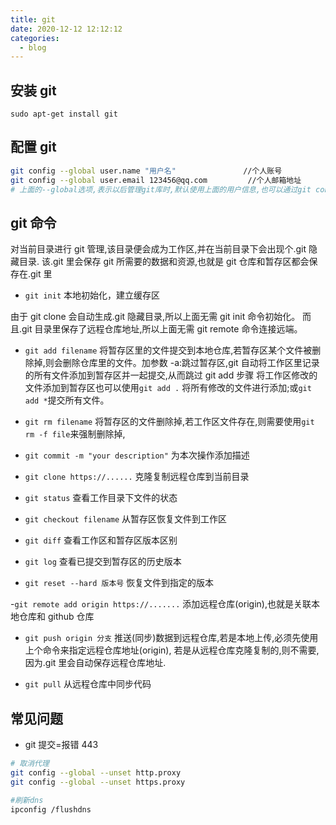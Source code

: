```yaml
---
title: git
date: 2020-12-12 12:12:12
categories:
  - blog
---
```


## 安装 git

`sudo apt-get install git`

## 配置 git

```bash
git config --global user.name "用户名"               //个人账号
git config --global user.email 123456@qq.com         //个人邮箱地址
# 上面的--global选项,表示以后管理git库时,默认使用上面的用户信息,也可以通过git config -l 来查看配置信息
```

## git 命令

对当前目录进行 git 管理,该目录便会成为工作区,并在当前目录下会出现个.git 隐藏目录.
该.git 里会保存 git 所需要的数据和资源,也就是 git 仓库和暂存区都会保存在.git 里

- `git init` 本地初始化，建立缓存区

由于 git clone 会自动生成.git 隐藏目录,所以上面无需 git init 命令初始化。
而且.git 目录里保存了远程仓库地址,所以上面无需 git remote 命令连接远端。

- `git add filename`
  将暂存区里的文件提交到本地仓库,若暂存区某个文件被删除掉,则会删除仓库里的文件。加参数 -a:跳过暂存区,git 自动将工作区里记录的所有文件添加到暂存区并一起提交,从而跳过 git add 步骤
  将工作区修改的文件添加到暂存区也可以使用`git add .` 将所有修改的文件进行添加;或`git add *`提交所有文件。

- `git rm filename`
  将暂存区的文件删除掉,若工作区文件存在,则需要使用`git rm -f file`来强制删除掉,

- `git commit -m "your description"`
  为本次操作添加描述

- `git clone https://......`
  克隆复制远程仓库到当前目录

- `git status`
  查看工作目录下文件的状态

- `git checkout filename`
  从暂存区恢复文件到工作区

- `git diff`
  查看工作区和暂存区版本区别

- `git log`
  查看已提交到暂存区的历史版本

- `git reset --hard 版本号`
  恢复文件到指定的版本

-`git remote add origin https://.......`
添加远程仓库(origin),也就是关联本地仓库和 github 仓库

- `git push origin 分支`
  推送(同步)数据到远程仓库,若是本地上传,必须先使用上个命令来指定远程仓库地址(origin),
  若是从远程仓库克隆复制的,则不需要,因为.git 里会自动保存远程仓库地址.

- `git pull`
  从远程仓库中同步代码

## 常见问题

- git 提交=报错 443

```bash
# 取消代理
git config --global --unset http.proxy
git config --global --unset https.proxy

#刷新dns
ipconfig /flushdns

```

